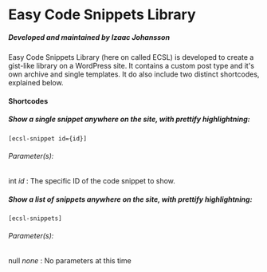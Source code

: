 # Easy Code Snippets Library
##### Developed and maintained by Izaac Johansson

Easy Code Snippets Library (here on called ECSL) is developed to create a gist-like library on a WordPress site. It contains a custom post type and it's own archive and single templates. It do also include two distinct shortcodes, explained below.

#### Shortcodes
##### Show a single snippet anywhere on the site, with prettify highlightning:
````
[ecsl-snippet id={id}]
````
###### Parameter(s):
int _id_ : The specific ID of the code snippet to show.

##### Show a list of snippets anywhere on the site, with prettify highlightning:
````
[ecsl-snippets]
````
###### Parameter(s):
null _none_ : No parameters at this time
